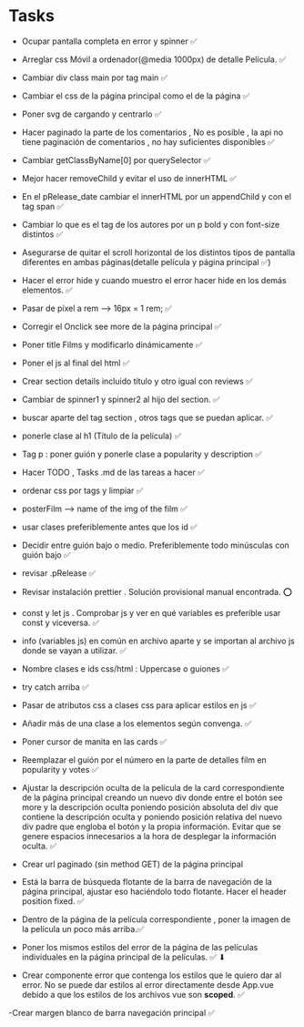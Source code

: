 # Tasks

- Ocupar pantalla completa en error y spinner ✅

- Arreglar css Móvil a ordenador(@media 1000px) de detalle Película. ✅

- Cambiar div class main por tag main ✅

- Cambiar el css de la página principal como el de la página ✅

- Poner svg de cargando y centrarlo ✅

- Hacer paginado la parte de los comentarios , No es posible , la api no tiene paginación de comentarios , no hay suficientes disponibles ✅

- Cambiar getClassByName[0] por querySelector ✅

- Mejor hacer removeChild y evitar el uso de innerHTML ✅

- En el pRelease_date cambiar el innerHTML por un appendChild y con el tag span ✅

- Cambiar lo que es el tag de los autores por un p bold y con font-size distintos ✅

- Asegurarse de quitar el scroll horizontal de los distintos tipos de pantalla diferentes en ambas páginas(detalle película y página principal ✅)

- Hacer el error hide y cuando muestro el error hacer hide en los demás elementos. ✅

- Pasar de píxel a rem --> 16px = 1 rem; ✅

- Corregir el Onclick see more de la página principal ✅

- Poner title Films y modificarlo dinámicamente ✅

- Poner el js al final del html ✅

- Crear section details incluido título y otro igual con reviews ✅

- Cambiar de spinner1 y spinner2 al hijo del section. ✅

- buscar aparte del tag section , otros tags que se puedan aplicar. ✅

- ponerle clase al h1 (Título de la película) ✅

- Tag p : poner guión y ponerle clase a popularity y description ✅

- Hacer TODO , Tasks .md de las tareas a hacer ✅

- ordenar css por tags y limpiar ✅

- posterFilm --> name of the img of the film ✅

- usar clases preferiblemente antes que los id ✅

- Decidir entre guión bajo o medio. Preferiblemente todo minúsculas con guión bajo ✅

- revisar .pRelease ✅

- Revisar instalación prettier . Solución provisional manual encontrada. ⭕

- const y let js . Comprobar js y ver en qué variables es preferible usar const y viceversa. ✅

- info (variables js) en común en archivo aparte y se importan al archivo js donde se vayan a utilizar. ✅

- Nombre clases e ids css/html : Uppercase o guiones ✅

- try catch arriba ✅

- Pasar de atributos css a clases css para aplicar estilos en js ✅

- Añadir más de una clase a los elementos según convenga. ✅

- Poner cursor de manita en las cards ✅

- Reemplazar el guión por el número en la parte de detalles film en popularity y votes ✅

- Ajustar la descripción oculta de la película de la card correspondiente de la página principal creando un nuevo div donde entre el botón see more y la descripción oculta
  poniendo posición absoluta del div que contiene la descripción oculta y poniendo posición relativa del nuevo div padre que engloba el botón y la propia información. Evitar
  que se genere espacios innecesarios a la hora de desplegar la información oculta. ✅

- Crear url paginado (sin method GET) de la página principal

- Está la barra de búsqueda flotante de la barra de navegación de la página principal, ajustar eso haciéndolo todo flotante. Hacer el header position fixed. ✅

- Dentro de la página de la película correspondiente , poner la imagen de la película un poco más arriba.✅

- Poner los mismos estilos del error de la página de las películas individuales en la página principal de la películas. ✅
  ⬇
- Crear componente error que contenga los estilos que le quiero dar al error. No se puede dar estilos al error directamente desde App.vue debido
  a que los estilos de los archivos vue son **scoped**. ✅

-Crear margen blanco de barra navegación principal ✅
